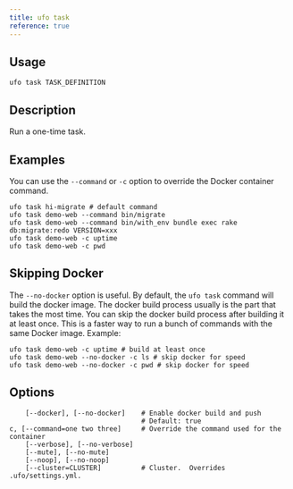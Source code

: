 ```yaml
---
title: ufo task
reference: true
---
```


## Usage

    ufo task TASK_DEFINITION

## Description

Run a one-time task.

## Examples

You can use the `--command` or `-c` option to override the Docker container command.

    ufo task hi-migrate # default command
    ufo task demo-web --command bin/migrate
    ufo task demo-web --command bin/with_env bundle exec rake db:migrate:redo VERSION=xxx
    ufo task demo-web -c uptime
    ufo task demo-web -c pwd

## Skipping Docker

The `--no-docker` option is useful. By default, the `ufo task` command will build the docker image.  The docker build process usually is the part that takes the most time. You can skip the docker build process after building it at least once.  This is a faster way to run a bunch of commands with the same Docker image. Example:

    ufo task demo-web -c uptime # build at least once
    ufo task demo-web --no-docker -c ls # skip docker for speed
    ufo task demo-web --no-docker -c pwd # skip docker for speed


## Options

```
    [--docker], [--no-docker]    # Enable docker build and push
                                 # Default: true
c, [--command=one two three]     # Override the command used for the container
    [--verbose], [--no-verbose]  
    [--mute], [--no-mute]        
    [--noop], [--no-noop]        
    [--cluster=CLUSTER]          # Cluster.  Overrides .ufo/settings.yml.
```

